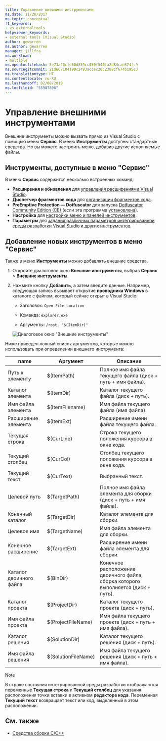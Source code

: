 ```yaml
---
title: Управление внешними инструментами
ms.date: 11/20/2017
ms.topic: conceptual
f1_keywords:
- vs.externaltools
helpviewer_keywords:
- external tools [Visual Studio]
author: gewarren
ms.author: gewarren
manager: jillfra
ms.workload:
- multiple
ms.openlocfilehash: 5e73a20cfd50d859cc050f540fa2d84cae874fc9
ms.sourcegitcommit: 21d667104199c2493accec20c2388cf674b195c3
ms.translationtype: HT
ms.contentlocale: ru-RU
ms.lasthandoff: 02/08/2019
ms.locfileid: "55907806"
---
```

# <a name="manage-external-tools"></a>Управление внешними инструментами

Внешние инструменты можно вызвать прямо из Visual Studio с помощью меню **Сервис**. В меню **Инструменты** доступны стандартные средства. Но вы можете настроить меню, добавив другие исполняемые файлы.

## <a name="tools-available-on-the-tools-menu"></a>Инструменты, доступные в меню "Сервис"

В меню **Сервис** содержится несколько встроенных команд:

* **Расширения и обновления** для [управления расширениями Visual Studio](finding-and-using-visual-studio-extensions.md).
* **Диспетчер фрагментов кода** для [организации фрагментов кода](code-snippets.md).
* **PreEmptive Protection — Dotfuscator** для запуска [Dotfuscator Community Edition (CE)](dotfuscator/index.md) (если эта программа [установлена](dotfuscator/install.md)).
* **Настройка** для [настройки меню и панелей инструментов](how-to-customize-menus-and-toolbars-in-visual-studio.md).
* **Параметры** для [задания различных параметров интегрированной среды разработки Visual Studio и других инструментов](reference/options-dialog-box-visual-studio.md).

## <a name="add-new-tools-to-the-tools-menu"></a>Добавление новых инструментов в меню "Сервис"

Также в меню **Инструменты** можно добавлять внешние средства.

1. Откройте диалоговое окно **Внешние инструменты**, выбрав **Сервис** > **Внешние инструменты**.

1. Нажмите кнопку **Добавить**, а затем введите данные. Например, следующая запись вызывает открытие **проводника Windows** в каталоге с файлом, который сейчас открыт в Visual Studio:

   * Заголовок: `Open File Location`

   * Команда: `explorer.exe`

   * Аргументы: `/root, "$(ItemDir)"`

   ![Диалоговое окно "Внешние инструменты"](media/external-tools-dialog.png)

Ниже приведен полный список аргументов, которые можно использовать при определении внешнего инструмента:

|name|Аргумент|Описание|
|----------|--------------|-----------------|
|Путь к элементу|$(ItemPath)|Полное имя файла текущего файла (диск + путь + имя файла).|
|Каталог элемента|$(ItemDir)|Каталог текущего файла (диск + путь).|
|Имя файла элемента|$(ItemFilename)|Имя файла текущего файла (имя файла).|
|Расширение элемента|$(ItemExt)|Расширение имени файла текущего файла.|
|Текущая строка|$(CurLine)|Строка текущего положения курсора в окне кода.|
|Текущий столбец|$(CurCol)|Столбец текущего положения курсора в окне кода.|
|Текущий текст|$(CurText)|Выбранный текст.|
|Целевой путь|$(TargetPath)|Полное имя файла элемента для сборки (диск + путь + имя файла).|
|Конечный каталог|$(TargetDir)|Каталог элемента для сборки.|
|Целевое имя|$(TargetName)|Имя файла элемента для сборки.|
|Конечное расширение|$(TargetExt)|Расширение имени файла элемента для сборки.|
|Каталог двоичного файла|$(BinDir)|Конечное расположение двоичного файла, сборка которого выполняется (диск + путь).|
|Каталог проекта|$(ProjectDir)|Каталог текущего проекта (диск + путь).|
|Имя файла проекта|$(ProjectFileName)|Имя файла текущего проекта (диск + путь + имя файла).|
|Каталог решения|$(SolutionDir)|Каталог текущего решения (диск + путь).|
|Имя файла решения|$(SolutionFileName)|Имя файла текущего решения (диск + путь + имя файла).|

> [!NOTE]
> В строке состояния интегрированной среды разработки отображаются переменные **Текущая строка** и **Текущий столбец** для указания расположения точки вставки в активном **редакторе кода**. Переменная **Текущий текст** возвращает текст или код, выделенный в этом расположении.

## <a name="see-also"></a>См. также

- [Средства сборки С/C++](/cpp/build/reference/c-cpp-build-tools)
